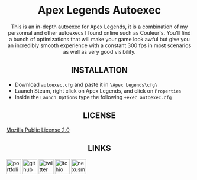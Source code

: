 <div align=center style="text-align: center;">
<h1>Apex Legends Autoexec</h1>
This is an in-depth autoexec for Apex Legends, it is a combination of my personnal and other autoexecs I found online such as Couleur's. You'll find a bunch of optimizations that will make your game look awful but give you an incredibly smooth experience with a constant 300 fps in most scenarios as well as very good visibility.
</div>

###

<div align=center style="text-align: center;"><h2>INSTALLATION</h2></div>

* Download `autoexec.cfg` and paste it in `\Apex Legends\cfg\`
* Launch Steam, right click on Apex Legends, and click on `Properties`
* Inside the `Launch Options` type the following `+exec autoexec.cfg`

###

<div align=center style="text-align: center;"><h2>LICENSE</h2></div>

[Mozilla Public License 2.0](https://choosealicense.com/licenses/mpl-2.0/)

###

<div align=center style="text-align: center;"><h2>LINKS</h2></div>

<a href="https://noxtgm.me" target="_blank" rel="noreferrer"><img src="https://i.imgur.com/NSwlxNu.png" alt="portfolio" width="40" height="40"/></a> <a href="https://github.com/noxtgm" target="_blank" rel="noreferrer"><img src="https://i.imgur.com/LwT8Wxa.png" alt="github" width="40" height="40"/></a> <a href="https://twitter.com/noxtgm" target="_blank" rel="noreferrer"><img src="https://i.imgur.com/P3s7bOl.png" alt="twitter" width="40" height="40"/></a> <a href="https://noxtgm.itch.io/" target="_blank" rel="noreferrer"><img src="https://i.imgur.com/d9pIWxO.png" alt="itchio" width="40" height="40"/></a> <a href="https://next.nexusmods.com/profile/noxtgm" target="_blank" rel="noreferrer"><img src="https://i.imgur.com/la4rbPq.png" alt="nexusmods" width="40" height="40"/></a>
